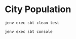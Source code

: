 # City Population

```shell script
jenv exec sbt clean test
```

```shell script
jenv exec sbt console
```
